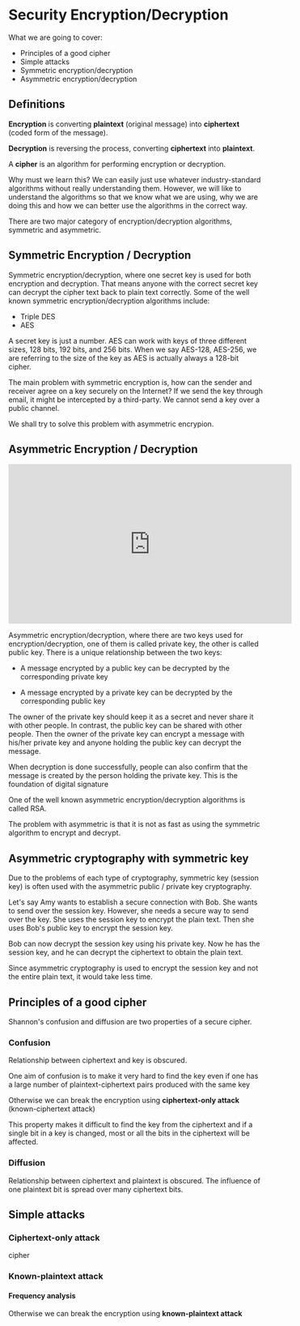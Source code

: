 # Security Encryption/Decryption

What we are going to cover:

- Principles of a good cipher
- Simple attacks
- Symmetric encryption/decryption
- Asymmetric encryption/decryption

## Definitions

**Encryption** is converting **plaintext** (original message) into **ciphertext** (coded form of the message).

**Decryption** is reversing the process, converting **ciphertext** into **plaintext**.

A **cipher** is an algorithm for performing encryption or decryption.

Why must we learn this?
We can easily just use whatever industry-standard algorithms without really understanding them. However, we will like to understand the algorithms so that we know what we are using, why we are doing this and how we can better use the algorithms in the correct way.

There are two major category of encryption/decryption algorithms, symmetric and asymmetric.

## Symmetric Encryption / Decryption

Symmetric encryption/decryption, where one secret key is used for both encryption and decryption. That means anyone with the correct secret key can decrypt the cipher text back to plain text correctly. Some of the well known symmetric encryption/decryption algorithms include:

- Triple DES
- AES

A secret key is just a number. AES can work with keys of three different sizes, 128 bits, 192 bits, and 256 bits. When we say AES-128, AES-256, we are referring to the size of the key as AES is actually always a 128-bit cipher.

The main problem with symmetric encryption is, how can the sender and receiver agree on a key securely on the Internet? If we send the key through email, it might be intercepted by a third-party. We cannot send a key over a public channel.

We shall try to solve this problem with asymmetric encrypion.

## Asymmetric Encryption / Decryption

<iframe width="560" height="315" src="https://www.youtube-nocookie.com/embed/AQDCe585Lnc?controls=0" frameborder="0" allow="accelerometer; autoplay; encrypted-media; gyroscope; picture-in-picture" allowfullscreen></iframe>

Asymmetric encryption/decryption, where there are two keys used for encryption/decryption, one of them is called private key, the other is called public key. There is a unique relationship between the two keys:

- A message encrypted by a public key can be decrypted by the corresponding private key

- A message encrypted by a private key can be decrypted by the corresponding public key

The owner of the private key should keep it as a secret and never share it with other people. In contrast, the public key can be shared with other people. Then the owner of the private key can encrypt a message with his/her private key and anyone holding the public key can decrypt the message.

When decryption is done successfully, people can also confirm that the message is created by the person holding the private key. This is the foundation of digital signature

One of the well known asymmetric encryption/decryption algorithms is called RSA.

The problem with asymmetric is that it is not as fast as using the symmetric algorithm to encrypt and decrypt.

## Asymmetric cryptography with symmetric key

Due to the problems of each type of cryptography, symmetric key (session key) is often used with the asymmetric public / private key cryptography.

Let's say Amy wants to establish a secure connection with Bob. She wants to send over the session key. However, she needs a secure way to send over the key. She uses the session key to encrypt the plain text. Then she uses Bob's public key to encrypt the session key.

Bob can now decrypt the session key using his private key. Now he has the session key, and he can decrypt the ciphertext to obtain the plain text.

Since asymmetric cryptography is used to encrypt the session key and not the entire plain text, it would take less time.

## Principles of a good cipher

Shannon's confusion and diffusion are two properties of a secure cipher.

### Confusion

Relationship between ciphertext and key is obscured.

One aim of confusion is to make it very hard to find the key even if one has a large number of plaintext-ciphertext pairs produced with the same key

Otherwise we can break the encryption using **ciphertext-only attack** (known-ciphertext attack)

This property makes it difficult to find the key from the ciphertext and if a single bit in a key is changed, most or all the bits in the ciphertext will be affected.

### Diffusion

Relationship between ciphertext and plaintext is obscured.
The influence of one plaintext bit is spread over many ciphertext bits.

## Simple attacks

### Ciphertext-only attack

cipher

### Known-plaintext attack

#### Frequency analysis

Otherwise we can break the encryption using **known-plaintext attack**
